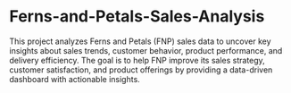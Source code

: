 # Ferns-and-Petals-Sales-Analysis
This project analyzes Ferns and Petals (FNP) sales data to uncover key insights about sales trends, customer behavior, product performance, and delivery efficiency. The goal is to help FNP improve its sales strategy, customer satisfaction, and product offerings by providing a data-driven dashboard with actionable insights.
